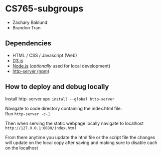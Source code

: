 # CS765-subgroups
- Zachary Baklund
- Brandon Tran

## Dependencies
- HTML / CSS / Javascript (Web)
- [D3.js](https://github.com/d3/d3) 
- [Node.js](https://nodejs.org/en/) 
(*optionally* used for local development)
- [http-server (npm)](https://www.npmjs.com/package/http-server)

## How to deploy and debug locally
Install http-server
`npm install --global http-server`

Navigate to code directory containing the index.html file.\
Run `http-server -c-1`

Then when serving the static webpage locally navigate to localhost
`http://127.0.0.1:8080/index.html`

From there anytime you update the html file or the script file the changes will update on the local copy after saving and making sure to disable cach on the localhost

